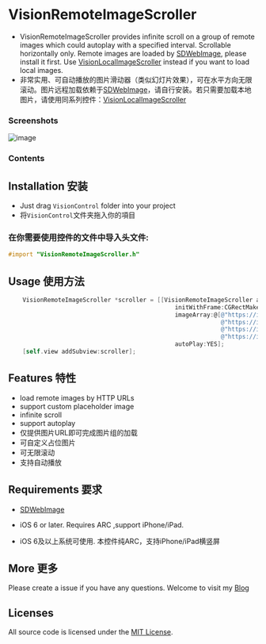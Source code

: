 VisionRemoteImageScroller
=====
* VisionRemoteImageScroller provides infinite scroll on a group of remote images which could autoplay with a specified interval. Scrollable horizontally only. Remote images are loaded by [SDWebImage](https://github.com/rs/SDWebImage/ "SDWebImage"), please install it first. Use [VisionLocalImageScroller](https://github.com/VIIIO/VisionLocalImageScroller "VisionLocalImageScroller") instead if you want to load local images.
* 非常实用、可自动播放的图片滑动器（类似幻灯片效果），可在水平方向无限滚动。图片远程加载依赖于[SDWebImage](https://github.com/rs/SDWebImage/ "SDWebImage")，请自行安装。若只需要加载本地图片，请使用同系列控件：[VisionLocalImageScroller](https://github.com/VIIIO/VisionLocalImageScroller "VisionLocalImageScroller")

### Screenshots
![image](http://blog.viiio.com/wp-content/uploads/2016/04/visioncontrol_01.gif)

### Contents
## Installation 安装

* Just drag `VisionControl` folder into your project
* 将`VisionControl`文件夹拖入你的項目

### 在你需要使用控件的文件中导入头文件:
```objective-c
#import "VisionRemoteImageScroller.h"
```
## Usage 使用方法
```objective-c
    VisionRemoteImageScroller *scroller = [[VisionRemoteImageScroller alloc] 
                                               initWithFrame:CGRectMake(0, 100, 400, 200)
                                               imageArray:@[@"https://imageURL/",
                                                            @"https://imageURL/",
                                                            @"https://imageURL/",
                                                            @"https://imageURL/"]
                                               autoPlay:YES];
    [self.view addSubview:scroller];
```

## Features 特性
* load remote images by HTTP URLs</br>
* support custom placeholder image</br>
* infinite scroll</br>
* support autoplay</br>
* 仅提供图片URL即可完成图片组的加载</br>
* 可自定义占位图片</br>
* 可无限滚动</br>
* 支持自动播放</br>

## Requirements 要求
* [SDWebImage](https://github.com/rs/SDWebImage/ "SDWebImage")

* iOS 6 or later. Requires ARC  ,support iPhone/iPad.
* iOS 6及以上系统可使用. 本控件纯ARC，支持iPhone/iPad横竖屏

## More 更多 

Please create a issue if you have any questions.
Welcome to visit my [Blog](http://blog.viiio.com/ "Vision的博客")

## Licenses
All source code is licensed under the [MIT License](https://github.com/VIIIO/VisionRemoteImageScroller/blob/master/LICENSE "License").

